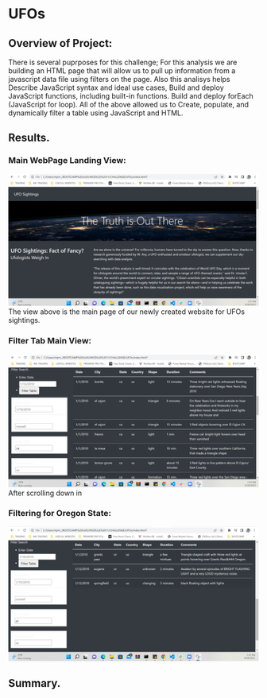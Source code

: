 # UFOs

## Overview of Project:

There is several puprposes for this challenge; For this analysis we are building an HTML page that will allow us to pull up information from a javascript data file using filters on the page. Also this analisys helps Describe JavaScript syntax and ideal use cases, Build and deploy JavaScript functions, including built-in functions. Build and deploy forEach (JavaScript for loop). 
All of the above allowed us to Create, populate, and dynamically filter a table using JavaScript and HTML.

## Results.

### Main WebPage Landing View:
![alt text](https://github.com/salvamike/UFOs/blob/main/static/images/mainpage.png)
The view above is the main page of our newly created website for UFOs sightings.

### Filter Tab Main View:
![alt text](https://github.com/salvamike/UFOs/blob/main/static/images/filtertabview.png)
After scrolling down in 

### Filtering for Oregon State:
![alt text](https://github.com/salvamike/UFOs/blob/main/static/images/filtertaborview.png)

## Summary.
